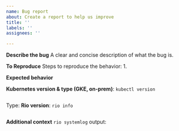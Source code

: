 ```yaml
---
name: Bug report
about: Create a report to help us improve
title: ''
labels: ''
assignees: ''

---
```


**Describe the bug**
A clear and concise description of what the bug is.

**To Reproduce**
Steps to reproduce the behavior:
1. 


**Expected behavior**



**Kubernetes version & type (GKE, on-prem)**: `kubectl version`
```

```
Type:
**Rio version**: `rio info`
```

```
**Additional context**
`rio systemlog`
output:
```

```

